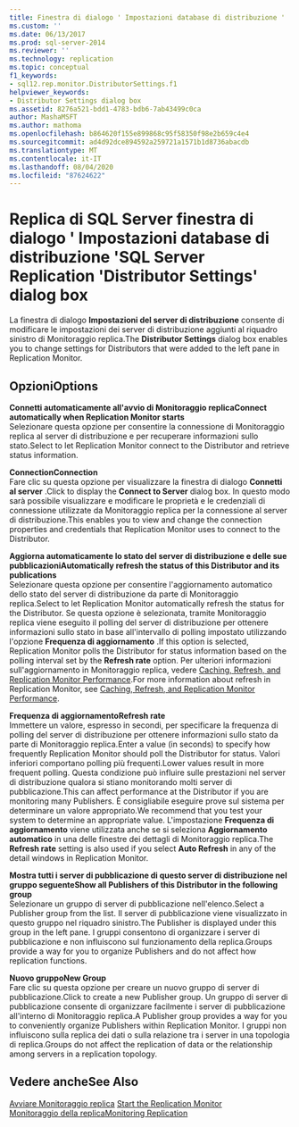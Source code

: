 ```yaml
---
title: Finestra di dialogo ' Impostazioni database di distribuzione ' | Microsoft Docs
ms.custom: ''
ms.date: 06/13/2017
ms.prod: sql-server-2014
ms.reviewer: ''
ms.technology: replication
ms.topic: conceptual
f1_keywords:
- sql12.rep.monitor.DistributorSettings.f1
helpviewer_keywords:
- Distributor Settings dialog box
ms.assetid: 8276a521-bdd1-4783-bdb6-7ab43499c0ca
author: MashaMSFT
ms.author: mathoma
ms.openlocfilehash: b864620f155e899868c95f58350f98e2b659c4e4
ms.sourcegitcommit: ad4d92dce894592a259721a1571b1d8736abacdb
ms.translationtype: MT
ms.contentlocale: it-IT
ms.lasthandoff: 08/04/2020
ms.locfileid: "87624622"
---
```

# <a name="sql-server-replication-distributor-settings-dialog-box"></a><span data-ttu-id="1a176-102">Replica di SQL Server finestra di dialogo ' Impostazioni database di distribuzione '</span><span class="sxs-lookup"><span data-stu-id="1a176-102">SQL Server Replication 'Distributor Settings' dialog box</span></span>
  <span data-ttu-id="1a176-103">La finestra di dialogo **Impostazioni del server di distribuzione** consente di modificare le impostazioni dei server di distribuzione aggiunti al riquadro sinistro di Monitoraggio replica.</span><span class="sxs-lookup"><span data-stu-id="1a176-103">The **Distributor Settings** dialog box enables you to change settings for Distributors that were added to the left pane in Replication Monitor.</span></span>  
  
## <a name="options"></a><span data-ttu-id="1a176-104">Opzioni</span><span class="sxs-lookup"><span data-stu-id="1a176-104">Options</span></span>  
 <span data-ttu-id="1a176-105">**Connetti automaticamente all'avvio di Monitoraggio replica**</span><span class="sxs-lookup"><span data-stu-id="1a176-105">**Connect automatically when Replication Monitor starts**</span></span>  
 <span data-ttu-id="1a176-106">Selezionare questa opzione per consentire la connessione di Monitoraggio replica al server di distribuzione e per recuperare informazioni sullo stato.</span><span class="sxs-lookup"><span data-stu-id="1a176-106">Select to let Replication Monitor connect to the Distributor and retrieve status information.</span></span>  
  
 <span data-ttu-id="1a176-107">**Connection**</span><span class="sxs-lookup"><span data-stu-id="1a176-107">**Connection**</span></span>  
 <span data-ttu-id="1a176-108">Fare clic su questa opzione per visualizzare la finestra di dialogo **Connetti al server** .</span><span class="sxs-lookup"><span data-stu-id="1a176-108">Click to display the **Connect to Server** dialog box.</span></span> <span data-ttu-id="1a176-109">In questo modo sarà possibile visualizzare e modificare le proprietà e le credenziali di connessione utilizzate da Monitoraggio replica per la connessione al server di distribuzione.</span><span class="sxs-lookup"><span data-stu-id="1a176-109">This enables you to view and change the connection properties and credentials that Replication Monitor uses to connect to the Distributor.</span></span>  
  
 <span data-ttu-id="1a176-110">**Aggiorna automaticamente lo stato del server di distribuzione e delle sue pubblicazioni**</span><span class="sxs-lookup"><span data-stu-id="1a176-110">**Automatically refresh the status of this Distributor and its publications**</span></span>  
 <span data-ttu-id="1a176-111">Selezionare questa opzione per consentire l'aggiornamento automatico dello stato del server di distribuzione da parte di Monitoraggio replica.</span><span class="sxs-lookup"><span data-stu-id="1a176-111">Select to let Replication Monitor automatically refresh the status for the Distributor.</span></span> <span data-ttu-id="1a176-112">Se questa opzione è selezionata, tramite Monitoraggio replica viene eseguito il polling del server di distribuzione per ottenere informazioni sullo stato in base all'intervallo di polling impostato utilizzando l'opzione **Frequenza di aggiornamento** .</span><span class="sxs-lookup"><span data-stu-id="1a176-112">If this option is selected, Replication Monitor polls the Distributor for status information based on the polling interval set by the **Refresh rate** option.</span></span> <span data-ttu-id="1a176-113">Per ulteriori informazioni sull'aggiornamento in Monitoraggio replica, vedere [Caching, Refresh, and Replication Monitor Performance](monitor/caching-refresh-and-replication-monitor-performance.md).</span><span class="sxs-lookup"><span data-stu-id="1a176-113">For more information about refresh in Replication Monitor, see [Caching, Refresh, and Replication Monitor Performance](monitor/caching-refresh-and-replication-monitor-performance.md).</span></span>  
  
 <span data-ttu-id="1a176-114">**Frequenza di aggiornamento**</span><span class="sxs-lookup"><span data-stu-id="1a176-114">**Refresh rate**</span></span>  
 <span data-ttu-id="1a176-115">Immettere un valore, espresso in secondi, per specificare la frequenza di polling del server di distribuzione per ottenere informazioni sullo stato da parte di Monitoraggio replica.</span><span class="sxs-lookup"><span data-stu-id="1a176-115">Enter a value (in seconds) to specify how frequently Replication Monitor should poll the Distributor for status.</span></span> <span data-ttu-id="1a176-116">Valori inferiori comportano polling più frequenti.</span><span class="sxs-lookup"><span data-stu-id="1a176-116">Lower values result in more frequent polling.</span></span> <span data-ttu-id="1a176-117">Questa condizione può influire sulle prestazioni nel server di distribuzione qualora si stiano monitorando molti server di pubblicazione.</span><span class="sxs-lookup"><span data-stu-id="1a176-117">This can affect performance at the Distributor if you are monitoring many Publishers.</span></span> <span data-ttu-id="1a176-118">È consigliabile eseguire prove sul sistema per determinare un valore appropriato.</span><span class="sxs-lookup"><span data-stu-id="1a176-118">We recommend that you test your system to determine an appropriate value.</span></span> <span data-ttu-id="1a176-119">L'impostazione **Frequenza di aggiornamento** viene utilizzata anche se si seleziona **Aggiornamento automatico** in una delle finestre dei dettagli di Monitoraggio replica.</span><span class="sxs-lookup"><span data-stu-id="1a176-119">The **Refresh rate** setting is also used if you select **Auto Refresh** in any of the detail windows in Replication Monitor.</span></span>  
  
 <span data-ttu-id="1a176-120">**Mostra tutti i server di pubblicazione di questo server di distribuzione nel gruppo seguente**</span><span class="sxs-lookup"><span data-stu-id="1a176-120">**Show all Publishers of this Distributor in the following group**</span></span>  
 <span data-ttu-id="1a176-121">Selezionare un gruppo di server di pubblicazione nell'elenco.</span><span class="sxs-lookup"><span data-stu-id="1a176-121">Select a Publisher group from the list.</span></span> <span data-ttu-id="1a176-122">Il server di pubblicazione viene visualizzato in questo gruppo nel riquadro sinistro.</span><span class="sxs-lookup"><span data-stu-id="1a176-122">The Publisher is displayed under this group in the left pane.</span></span> <span data-ttu-id="1a176-123">I gruppi consentono di organizzare i server di pubblicazione e non influiscono sul funzionamento della replica.</span><span class="sxs-lookup"><span data-stu-id="1a176-123">Groups provide a way for you to organize Publishers and do not affect how replication functions.</span></span>  
  
 <span data-ttu-id="1a176-124">**Nuovo gruppo**</span><span class="sxs-lookup"><span data-stu-id="1a176-124">**New Group**</span></span>  
 <span data-ttu-id="1a176-125">Fare clic su questa opzione per creare un nuovo gruppo di server di pubblicazione.</span><span class="sxs-lookup"><span data-stu-id="1a176-125">Click to create a new Publisher group.</span></span> <span data-ttu-id="1a176-126">Un gruppo di server di pubblicazione consente di organizzare facilmente i server di pubblicazione all'interno di Monitoraggio replica.</span><span class="sxs-lookup"><span data-stu-id="1a176-126">A Publisher group provides a way for you to conveniently organize Publishers within Replication Monitor.</span></span> <span data-ttu-id="1a176-127">I gruppi non influiscono sulla replica dei dati o sulla relazione tra i server in una topologia di replica.</span><span class="sxs-lookup"><span data-stu-id="1a176-127">Groups do not affect the replication of data or the relationship among servers in a replication topology.</span></span>  
  
## <a name="see-also"></a><span data-ttu-id="1a176-128">Vedere anche</span><span class="sxs-lookup"><span data-stu-id="1a176-128">See Also</span></span>  
 <span data-ttu-id="1a176-129">[Avviare Monitoraggio replica](monitor/start-the-replication-monitor.md) </span><span class="sxs-lookup"><span data-stu-id="1a176-129">[Start the Replication Monitor](monitor/start-the-replication-monitor.md) </span></span>  
 [<span data-ttu-id="1a176-130">Monitoraggio della replica</span><span class="sxs-lookup"><span data-stu-id="1a176-130">Monitoring Replication</span></span>](monitoring-replication.md)  
  
  

